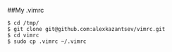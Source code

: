 ##My .vimrc

    $ cd /tmp/
    $ git clone git@github.com:alexkazantsev/vimrc.git
    $ cd vimrc
    $ sudo cp .vimrc ~/.vimrc
